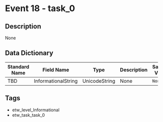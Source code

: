 # Event 18 - task_0

## Description
None

## Data Dictionary
|Standard Name|Field Name|Type|Description|Sample Value|
|---|---|---|---|---|
|TBD|InformationalString|UnicodeString|None|`None`|

## Tags
* etw_level_Informational
* etw_task_task_0